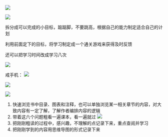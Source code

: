 ![](https://cdn.jsdelivr.net/gh/Vixcity/FigureBed/img/202204141700914.png)

![](https://cdn.jsdelivr.net/gh/Vixcity/FigureBed/img/202204141701738.png)

拆分成可以完成的小目标，踮踮脚，不要跳高，根据自己的能力制定适合自己的计划

利用前面定下的目标，将学习制定成一个通关游戏来获得及时反馈

还可以把学习时间改成学习八次

![](https://cdn.jsdelivr.net/gh/Vixcity/FigureBed/img/202204141703877.png)

戒手机：
![](https://cdn.jsdelivr.net/gh/Vixcity/FigureBed/img/202204141704176.png)

![](https://cdn.jsdelivr.net/gh/Vixcity/FigureBed/img/202204141704987.png)

![](https://cdn.jsdelivr.net/gh/Vixcity/FigureBed/img/202204141704995.png)

1. 快速浏览书中目录、图表和注释，也可以单独浏览某一相关章节的内容，对大致内容有一定了解，了解作者编排内容的逻辑
2. 带着这六个问题粗看一遍课本，看一遍就过
![](https://cdn.jsdelivr.net/gh/Vixcity/FigureBed/img/202204141706670.png)
3. 把刚刚粗读的过程中，感兴趣，不理解的点记录下来，重点查阅并学习
4. 把刚刚学到的内容用思维导图的形式记录下来
